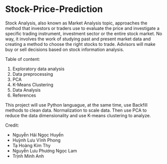 # Stock-Price-Prediction

Stock Analysis, also known as Market Analysis topic, approaches the method that investors or traders use to evaluate the price and investigate a specific trading instrument, investment sector or the entire stock market. No way, it involves the work of studying past and present market data and creating a method to choose the right stocks to trade. Advisors will make buy or sell decisions based on stock information analysis.

Table of content:
1. Exploratory data analysis
2. Data preprocessing
3. PCA
4. K-Means Clustering
5. Data Analysis
6. References

This project will use Python languague, at the same time, use Backfill methods to clean data. Normalization to scale data. Then use PCA to reduce the data dimensionality and use K-means clustering to analyze.

Credit:
- Nguyễn Hải Ngọc Huyền
- Huỳnh Lưu Vĩnh Phong
- Tạ Hoàng Kim Thy
- Nguyễn Lưu Phương Ngọc Lam
- Trịnh Minh Anh
